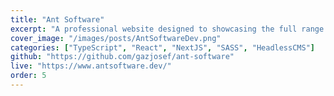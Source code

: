 ```yaml
---
title: "Ant Software"
excerpt: "A professional website designed to showcasing the full range of services of Ant Software."
cover_image: "/images/posts/AntSoftwareDev.png"
categories: ["TypeScript", "React", "NextJS", "SASS", "HeadlessCMS"]
github: "https://github.com/gazjosef/ant-software"
live: "https://www.antsoftware.dev/"
order: 5
---
```

